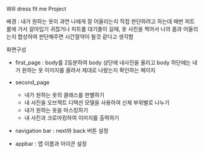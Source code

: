 Will dress fit me Project

배경 : 내가 원하는 옷이 과연 나에게 잘 어울리는지 직접 판단하려고 하는데
         매번 피트룸에 가서 갈아입기 귀찮거나 피트룸 대기줄이 길때, 옷 사진을 찍어서
         나의 몸과 어울리는지 합성하여 판단해주면 시간절약이 될것 같다고 생각함

화면구성
- first_page : body를 2등분하여 body 상단에 내사진을 올리고 body 하단에는
                     내가 원하는 옷 이미지를 올려서 제대로 나왔는지 확인하는 페이지   

- second_page
   - 내가 원하는 옷의 클래스를 판별하기
   - 내 사진을 오브젝트 디텍션 모델을 사용하여 신체 부위별로 나누기
   - 내가 원하는 옷을 마스킹하기
   - 내 사진과 크로마킹하여 이미지를 출력하기
   
- navigation bar : next와 back 버튼 설정   
   
- appbar : 앱 이름과 아이콘 설정
